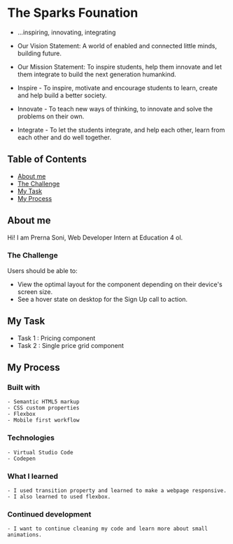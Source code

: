 # The Sparks Founation 
  - ...inspiring, innovating, integrating

- Our Vision Statement: 
A world of enabled and connected little minds, building future.

- Our Mission Statement:
To inspire students, help them innovate and let them integrate to build the next generation humankind.

- Inspire - 
To inspire, motivate and encourage students to learn, create and help build a better society.

- Innovate -
To teach new ways of thinking, to innovate and solve the problems on their own.

- Integrate -
To let the students integrate, and help each other, learn from each other and do well together.

## Table of Contents

- [About me](#about-me)
- [The Challenge](#the-challenge)
- [My Task](#mu-task)
- [My Process](#my-process)

## About me 
  Hi! I am Prerna Soni, Web Developer Intern at Education 4 ol. 

### The Challenge

Users should be able to:
  -  View the optimal layout for the component depending on their device's screen size.
  -  See a hover state on desktop for the Sign Up call to action.

## My Task

- Task 1 : Pricing component
- Task 2 : Single price grid component 

## My Process

  ### Built with 
    - Semantic HTML5 markup
    - CSS custom properties
    - Flexbox
    - Mobile first workflow
    
   ### Technologies 
    - Virtual Studio Code
    - Codepen
    
   ### What I learned 
    - I used transition property and learned to make a webpage responsive.
    - I also learned to used flexbox.
    
   ### Continued development 
    - I want to continue cleaning my code and learn more about small animations. 

